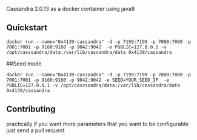 Cassandra 2.0.13 as a docker container using java8
## Quickstart

```
docker run --name="0x4139-cassandra" -d -p 7199:7199 -p 7000:7000 -p 7001:7001 -p 9160:9160 -p 9042:9042  -e PUBLIC=127.0.0.1 -v /opt/casssandra/data:/var/lib/cassandra/data 0x4139/cassandra

```

##Seed mode

```
docker run --name="0x4139-cassandra" -d -p 7199:7199 -p 7000:7000 -p 7001:7001 -p 9160:9160 -p 9042:9042 -e SEED=YOUR_SEED_IP  -e PUBLIC=127.0.0.1 -v /opt/casssandra/data:/var/lib/cassandra/data 0x4139/cassandra

```

## Contributing
practically if you want more parameters that you want to be configurable just send a pull request
